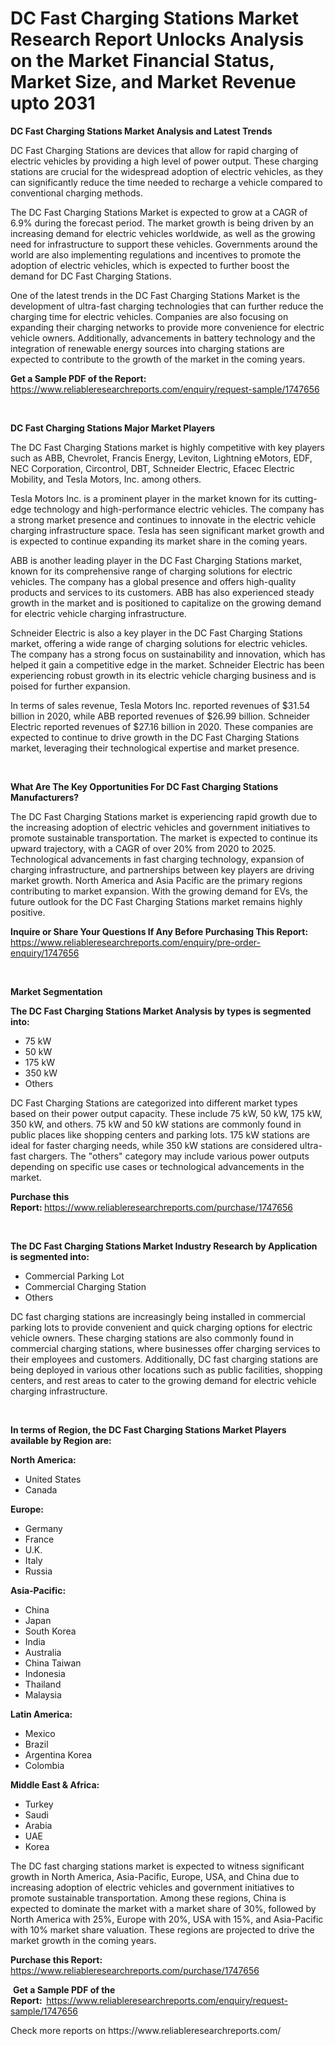 <p><h1>DC Fast Charging Stations Market Research Report Unlocks Analysis on the Market Financial Status, Market Size, and Market Revenue upto 2031</h1></p><p><strong>DC Fast Charging Stations Market Analysis and Latest Trends</strong></p>
<p><p>DC Fast Charging Stations are devices that allow for rapid charging of electric vehicles by providing a high level of power output. These charging stations are crucial for the widespread adoption of electric vehicles, as they can significantly reduce the time needed to recharge a vehicle compared to conventional charging methods.</p><p>The DC Fast Charging Stations Market is expected to grow at a CAGR of 6.9% during the forecast period. The market growth is being driven by an increasing demand for electric vehicles worldwide, as well as the growing need for infrastructure to support these vehicles. Governments around the world are also implementing regulations and incentives to promote the adoption of electric vehicles, which is expected to further boost the demand for DC Fast Charging Stations.</p><p>One of the latest trends in the DC Fast Charging Stations Market is the development of ultra-fast charging technologies that can further reduce the charging time for electric vehicles. Companies are also focusing on expanding their charging networks to provide more convenience for electric vehicle owners. Additionally, advancements in battery technology and the integration of renewable energy sources into charging stations are expected to contribute to the growth of the market in the coming years.</p></p>
<p><strong>Get a Sample PDF of the Report:&nbsp;</strong> <a href="https://www.reliableresearchreports.com/enquiry/request-sample/1747656">https://www.reliableresearchreports.com/enquiry/request-sample/1747656</a></p>
<p>&nbsp;</p>
<p><strong>DC Fast Charging Stations Major Market Players</strong></p>
<p><p>The DC Fast Charging Stations market is highly competitive with key players such as ABB, Chevrolet, Francis Energy, Leviton, Lightning eMotors, EDF, NEC Corporation, Circontrol, DBT, Schneider Electric, Efacec Electric Mobility, and Tesla Motors, Inc. among others. </p><p>Tesla Motors Inc. is a prominent player in the market known for its cutting-edge technology and high-performance electric vehicles. The company has a strong market presence and continues to innovate in the electric vehicle charging infrastructure space. Tesla has seen significant market growth and is expected to continue expanding its market share in the coming years.</p><p>ABB is another leading player in the DC Fast Charging Stations market, known for its comprehensive range of charging solutions for electric vehicles. The company has a global presence and offers high-quality products and services to its customers. ABB has also experienced steady growth in the market and is positioned to capitalize on the growing demand for electric vehicle charging infrastructure.</p><p>Schneider Electric is also a key player in the DC Fast Charging Stations market, offering a wide range of charging solutions for electric vehicles. The company has a strong focus on sustainability and innovation, which has helped it gain a competitive edge in the market. Schneider Electric has been experiencing robust growth in its electric vehicle charging business and is poised for further expansion.</p><p>In terms of sales revenue, Tesla Motors Inc. reported revenues of $31.54 billion in 2020, while ABB reported revenues of $26.99 billion. Schneider Electric reported revenues of $27.16 billion in 2020. These companies are expected to continue to drive growth in the DC Fast Charging Stations market, leveraging their technological expertise and market presence.</p></p>
<p>&nbsp;</p>
<p><strong>What Are The Key Opportunities For DC Fast Charging Stations Manufacturers?</strong></p>
<p><p>The DC Fast Charging Stations market is experiencing rapid growth due to the increasing adoption of electric vehicles and government initiatives to promote sustainable transportation. The market is expected to continue its upward trajectory, with a CAGR of over 20% from 2020 to 2025. Technological advancements in fast charging technology, expansion of charging infrastructure, and partnerships between key players are driving market growth. North America and Asia Pacific are the primary regions contributing to market expansion. With the growing demand for EVs, the future outlook for the DC Fast Charging Stations market remains highly positive.</p></p>
<p><strong>Inquire or Share Your Questions If Any Before Purchasing This Report:</strong> <a href="https://www.reliableresearchreports.com/enquiry/pre-order-enquiry/1747656">https://www.reliableresearchreports.com/enquiry/pre-order-enquiry/1747656</a></p>
<p>&nbsp;</p>
<p><strong>Market Segmentation</strong></p>
<p><strong>The DC Fast Charging Stations Market Analysis by types is segmented into:</strong></p>
<p><ul><li>75 kW</li><li>50 kW</li><li>175 kW</li><li>350 kW</li><li>Others</li></ul></p>
<p><p>DC Fast Charging Stations are categorized into different market types based on their power output capacity. These include 75 kW, 50 kW, 175 kW, 350 kW, and others. 75 kW and 50 kW stations are commonly found in public places like shopping centers and parking lots. 175 kW stations are ideal for faster charging needs, while 350 kW stations are considered ultra-fast chargers. The "others" category may include various power outputs depending on specific use cases or technological advancements in the market.</p></p>
<p><strong>Purchase this Report:&nbsp;</strong><a href="https://www.reliableresearchreports.com/purchase/1747656">https://www.reliableresearchreports.com/purchase/1747656</a></p>
<p>&nbsp;</p>
<p><strong>The DC Fast Charging Stations Market Industry Research by Application is segmented into:</strong></p>
<p><ul><li>Commercial Parking Lot</li><li>Commercial Charging Station</li><li>Others</li></ul></p>
<p><p>DC fast charging stations are increasingly being installed in commercial parking lots to provide convenient and quick charging options for electric vehicle owners. These charging stations are also commonly found in commercial charging stations, where businesses offer charging services to their employees and customers. Additionally, DC fast charging stations are being deployed in various other locations such as public facilities, shopping centers, and rest areas to cater to the growing demand for electric vehicle charging infrastructure.</p></p>
<p>&nbsp;</p>
<p><strong>In terms of Region, the DC Fast Charging Stations Market Players available by Region are:</strong></p>
<p>
    <p> <strong> North America: </strong>
        <ul>
            <li>United States</li>
            <li>Canada</li>
        </ul>
        </p> 
    <p> <strong> Europe: </strong>
        <ul>
            <li>Germany</li>
            <li>France</li>
            <li>U.K.</li>
            <li>Italy</li>
            <li>Russia</li>
        </ul>
        </p> 
    <p> <strong> Asia-Pacific: </strong>
        <ul>
            <li>China</li>
            <li>Japan</li>
            <li>South Korea</li>
            <li>India</li>
            <li>Australia</li>
            <li>China Taiwan</li>
            <li>Indonesia</li>
            <li>Thailand</li>
            <li>Malaysia</li>
        </ul>
        </p> 
    <p> <strong> Latin America: </strong>
        <ul>
            <li>Mexico</li>
            <li>Brazil</li>
            <li>Argentina Korea</li>
            <li>Colombia</li>
        </ul>
        </p> 
    <p> <strong> Middle East & Africa: </strong>
        <ul>
            <li>Turkey</li>
            <li>Saudi</li>
            <li>Arabia</li>
            <li>UAE</li>
            <li>Korea</li>
        </ul>
    </p>
    </p>
<p><p>The DC fast charging stations market is expected to witness significant growth in North America, Asia-Pacific, Europe, USA, and China due to increasing adoption of electric vehicles and government initiatives to promote sustainable transportation. Among these regions, China is expected to dominate the market with a market share of 30%, followed by North America with 25%, Europe with 20%, USA with 15%, and Asia-Pacific with 10% market share valuation. These regions are projected to drive the market growth in the coming years.</p></p>
<p><strong>Purchase this Report: </strong><a href="https://www.reliableresearchreports.com/purchase/1747656">https://www.reliableresearchreports.com/purchase/1747656</a></p>
<p>&nbsp;<strong>Get a Sample PDF of the Report:&nbsp;&nbsp;</strong><a href="https://www.reliableresearchreports.com/enquiry/request-sample/1747656">https://www.reliableresearchreports.com/enquiry/request-sample/1747656</a></p>
<p><strong></strong></p>
<p>Check more reports on https://www.reliableresearchreports.com/</p>